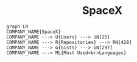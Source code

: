 <h1 align="center">SpaceX</h1>

```mermaid
graph LR
COMPANY_NAME{SpaceX}
COMPANY_NAME ---> U{Users} ---> UN[25]
COMPANY_NAME ---> R{Repositories} ---> RN[428]
COMPANY_NAME ---> G{Gists} ---> GN[297]
COMPANY_NAME ---> ML{Most Used<br>Languages}
```
